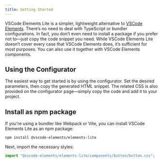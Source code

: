 ```yaml
---
title: Getting Started
---
```


VSCode Elements Lite is a simpler, lightweight alternative to [VSCode Elements](https://vscode-elements.github.io). There’s no need to 
deal with TypeScript or bundler configurations. In fact, you don’t even need to install a package if 
you prefer not to—just copy the code snippet you need. While VSCode Elements Lite doesn’t cover 
every case that VSCode Elements does, it’s sufficient for most purposes. You can also use it together with VSCode Elements components.

## Using the Configurator

The easiest way to get started is by using the configurator. Set the desired parameters, then copy the generated HTML snippet. 
The related CSS is also provided on the configurator page—simply copy the code and add it to your project.

## Install as npm package

If you're using a bundler like Webpack or Vite, you can install VSCode Elements Lite as an npm package:

```bash
npm install @vscode-elements/elements-lite
```

Next, import the necessary styles:

```javascript
import "@vscode-elements/elements-lite/components/button/button.css";
```
